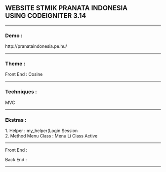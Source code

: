 <h2>WEBSITE STMIK PRANATA INDONESIA<br> USING CODEIGNITER 3.14</h2>
<hr>

<h3>Demo :</h3>
http://pranataindonesia.pe.hu/
<hr>

<h3>Theme : </h3>
Front End : Cosine
<hr>

<h3>Techniques : </h3>MVC
<hr>

<h3>Ekstras : </h3>
1. Helper 			 : my_helper(Login Session
<br>
2. Method Menu Class : Menu Li Class Active
<hr>


Front End : <br>

Back End  : <br>
<hr>
